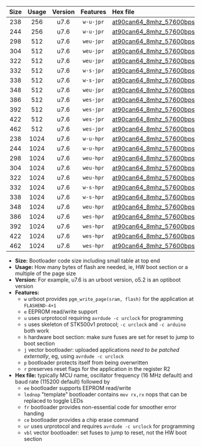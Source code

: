 |Size|Usage|Version|Features|Hex file|
|:-:|:-:|:-:|:-:|:--|
|238|256|u7.6|`w-u-jpr`|[at90can64_8mhz_57600bps_ur_vbl.hex](https://raw.githubusercontent.com/stefanrueger/urboot/main/bootloaders/at90can64/fcpu_8mhz/57600_bps/at90can64_8mhz_57600bps_ur_vbl.hex)|
|244|256|u7.6|`w-u-jpr`|[at90can64_8mhz_57600bps_lednop_ur_vbl.hex](https://raw.githubusercontent.com/stefanrueger/urboot/main/bootloaders/at90can64/fcpu_8mhz/57600_bps/at90can64_8mhz_57600bps_lednop_ur_vbl.hex)|
|298|512|u7.6|`weu-jpr`|[at90can64_8mhz_57600bps_ee_ur_vbl.hex](https://raw.githubusercontent.com/stefanrueger/urboot/main/bootloaders/at90can64/fcpu_8mhz/57600_bps/at90can64_8mhz_57600bps_ee_ur_vbl.hex)|
|304|512|u7.6|`weu-jpr`|[at90can64_8mhz_57600bps_ee_lednop_ur_vbl.hex](https://raw.githubusercontent.com/stefanrueger/urboot/main/bootloaders/at90can64/fcpu_8mhz/57600_bps/at90can64_8mhz_57600bps_ee_lednop_ur_vbl.hex)|
|322|512|u7.6|`weu-jpr`|[at90can64_8mhz_57600bps_ee_lednop_fr_ur_vbl.hex](https://raw.githubusercontent.com/stefanrueger/urboot/main/bootloaders/at90can64/fcpu_8mhz/57600_bps/at90can64_8mhz_57600bps_ee_lednop_fr_ur_vbl.hex)|
|332|512|u7.6|`w-s-jpr`|[at90can64_8mhz_57600bps_vbl.hex](https://raw.githubusercontent.com/stefanrueger/urboot/main/bootloaders/at90can64/fcpu_8mhz/57600_bps/at90can64_8mhz_57600bps_vbl.hex)|
|338|512|u7.6|`w-s-jpr`|[at90can64_8mhz_57600bps_lednop_vbl.hex](https://raw.githubusercontent.com/stefanrueger/urboot/main/bootloaders/at90can64/fcpu_8mhz/57600_bps/at90can64_8mhz_57600bps_lednop_vbl.hex)|
|348|512|u7.6|`weu-jpr`|[at90can64_8mhz_57600bps_ee_lednop_fr_ce_ur_vbl.hex](https://raw.githubusercontent.com/stefanrueger/urboot/main/bootloaders/at90can64/fcpu_8mhz/57600_bps/at90can64_8mhz_57600bps_ee_lednop_fr_ce_ur_vbl.hex)|
|386|512|u7.6|`wes-jpr`|[at90can64_8mhz_57600bps_ee_vbl.hex](https://raw.githubusercontent.com/stefanrueger/urboot/main/bootloaders/at90can64/fcpu_8mhz/57600_bps/at90can64_8mhz_57600bps_ee_vbl.hex)|
|392|512|u7.6|`wes-jpr`|[at90can64_8mhz_57600bps_ee_lednop_vbl.hex](https://raw.githubusercontent.com/stefanrueger/urboot/main/bootloaders/at90can64/fcpu_8mhz/57600_bps/at90can64_8mhz_57600bps_ee_lednop_vbl.hex)|
|422|512|u7.6|`wes-jpr`|[at90can64_8mhz_57600bps_ee_lednop_fr_vbl.hex](https://raw.githubusercontent.com/stefanrueger/urboot/main/bootloaders/at90can64/fcpu_8mhz/57600_bps/at90can64_8mhz_57600bps_ee_lednop_fr_vbl.hex)|
|462|512|u7.6|`wes-jpr`|[at90can64_8mhz_57600bps_ee_lednop_fr_ce_vbl.hex](https://raw.githubusercontent.com/stefanrueger/urboot/main/bootloaders/at90can64/fcpu_8mhz/57600_bps/at90can64_8mhz_57600bps_ee_lednop_fr_ce_vbl.hex)|
|238|1024|u7.6|`w-u-hpr`|[at90can64_8mhz_57600bps_ur.hex](https://raw.githubusercontent.com/stefanrueger/urboot/main/bootloaders/at90can64/fcpu_8mhz/57600_bps/at90can64_8mhz_57600bps_ur.hex)|
|244|1024|u7.6|`w-u-hpr`|[at90can64_8mhz_57600bps_lednop_ur.hex](https://raw.githubusercontent.com/stefanrueger/urboot/main/bootloaders/at90can64/fcpu_8mhz/57600_bps/at90can64_8mhz_57600bps_lednop_ur.hex)|
|298|1024|u7.6|`weu-hpr`|[at90can64_8mhz_57600bps_ee_ur.hex](https://raw.githubusercontent.com/stefanrueger/urboot/main/bootloaders/at90can64/fcpu_8mhz/57600_bps/at90can64_8mhz_57600bps_ee_ur.hex)|
|304|1024|u7.6|`weu-hpr`|[at90can64_8mhz_57600bps_ee_lednop_ur.hex](https://raw.githubusercontent.com/stefanrueger/urboot/main/bootloaders/at90can64/fcpu_8mhz/57600_bps/at90can64_8mhz_57600bps_ee_lednop_ur.hex)|
|322|1024|u7.6|`weu-hpr`|[at90can64_8mhz_57600bps_ee_lednop_fr_ur.hex](https://raw.githubusercontent.com/stefanrueger/urboot/main/bootloaders/at90can64/fcpu_8mhz/57600_bps/at90can64_8mhz_57600bps_ee_lednop_fr_ur.hex)|
|332|1024|u7.6|`w-s-hpr`|[at90can64_8mhz_57600bps.hex](https://raw.githubusercontent.com/stefanrueger/urboot/main/bootloaders/at90can64/fcpu_8mhz/57600_bps/at90can64_8mhz_57600bps.hex)|
|338|1024|u7.6|`w-s-hpr`|[at90can64_8mhz_57600bps_lednop.hex](https://raw.githubusercontent.com/stefanrueger/urboot/main/bootloaders/at90can64/fcpu_8mhz/57600_bps/at90can64_8mhz_57600bps_lednop.hex)|
|348|1024|u7.6|`weu-hpr`|[at90can64_8mhz_57600bps_ee_lednop_fr_ce_ur.hex](https://raw.githubusercontent.com/stefanrueger/urboot/main/bootloaders/at90can64/fcpu_8mhz/57600_bps/at90can64_8mhz_57600bps_ee_lednop_fr_ce_ur.hex)|
|386|1024|u7.6|`wes-hpr`|[at90can64_8mhz_57600bps_ee.hex](https://raw.githubusercontent.com/stefanrueger/urboot/main/bootloaders/at90can64/fcpu_8mhz/57600_bps/at90can64_8mhz_57600bps_ee.hex)|
|392|1024|u7.6|`wes-hpr`|[at90can64_8mhz_57600bps_ee_lednop.hex](https://raw.githubusercontent.com/stefanrueger/urboot/main/bootloaders/at90can64/fcpu_8mhz/57600_bps/at90can64_8mhz_57600bps_ee_lednop.hex)|
|422|1024|u7.6|`wes-hpr`|[at90can64_8mhz_57600bps_ee_lednop_fr.hex](https://raw.githubusercontent.com/stefanrueger/urboot/main/bootloaders/at90can64/fcpu_8mhz/57600_bps/at90can64_8mhz_57600bps_ee_lednop_fr.hex)|
|462|1024|u7.6|`wes-hpr`|[at90can64_8mhz_57600bps_ee_lednop_fr_ce.hex](https://raw.githubusercontent.com/stefanrueger/urboot/main/bootloaders/at90can64/fcpu_8mhz/57600_bps/at90can64_8mhz_57600bps_ee_lednop_fr_ce.hex)|

- **Size:** Bootloader code size including small table at top end
- **Usage:** How many bytes of flash are needed, ie, HW boot section or a multiple of the page size
- **Version:** For example, u7.6 is an urboot version, o5.2 is an optiboot version
- **Features:**
  + `w` urboot provides `pgm_write_page(sram, flash)` for the application at `FLASHEND-4+1`
  + `e` EEPROM read/write support
  + `u` uses urprotocol requiring `avrdude -c urclock` for programming
  + `s` uses skeleton of STK500v1 protocol; `-c urclock` and `-c arduino` both work
  + `h` hardware boot section: make sure fuses are set for reset to jump to boot section
  + `j` vector bootloader: uploaded applications *need to be patched externally*, eg, using `avrdude -c urclock`
  + `p` bootloader protects itself from being overwritten
  + `r` preserves reset flags for the application in the register R2
- **Hex file:** typically MCU name, oscillator frequency (16 MHz default) and baud rate (115200 default) followed by
  + `ee` bootloader supports EEPROM read/write
  + `lednop` "template" bootloader contains `mov rx,rx` nops that can be replaced to toggle LEDs
  + `fr` bootloader provides non-essential code for smoother error handing
  + `ce` bootloader provides a chip erase command
  + `ur` uses urprotocol and requires `avrdude -c urclock` for programming
  + `vbl` vector bootloader: set fuses to jump to reset, not the HW boot section
